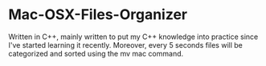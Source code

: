 # Mac-OSX-Files-Organizer
Written in C++, mainly written to put my C++ knowledge into practice since I've started learning it recently. Moreover, every 5 seconds files will be categorized and sorted using the mv mac command.
